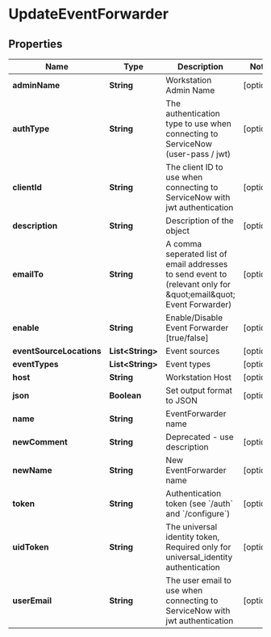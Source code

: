 

# UpdateEventForwarder


## Properties

Name | Type | Description | Notes
------------ | ------------- | ------------- | -------------
**adminName** | **String** | Workstation Admin Name |  [optional]
**authType** | **String** | The authentication type to use when connecting to ServiceNow (user-pass / jwt) |  [optional]
**clientId** | **String** | The client ID to use when connecting to ServiceNow with jwt authentication |  [optional]
**description** | **String** | Description of the object |  [optional]
**emailTo** | **String** | A comma seperated list of email addresses to send event to (relevant only for \&quot;email\&quot; Event Forwarder) |  [optional]
**enable** | **String** | Enable/Disable Event Forwarder [true/false] |  [optional]
**eventSourceLocations** | **List&lt;String&gt;** | Event sources |  [optional]
**eventTypes** | **List&lt;String&gt;** | Event types |  [optional]
**host** | **String** | Workstation Host |  [optional]
**json** | **Boolean** | Set output format to JSON |  [optional]
**name** | **String** | EventForwarder name | 
**newComment** | **String** | Deprecated - use description |  [optional]
**newName** | **String** | New EventForwarder name |  [optional]
**token** | **String** | Authentication token (see &#x60;/auth&#x60; and &#x60;/configure&#x60;) |  [optional]
**uidToken** | **String** | The universal identity token, Required only for universal_identity authentication |  [optional]
**userEmail** | **String** | The user email to use when connecting to ServiceNow with jwt authentication |  [optional]




